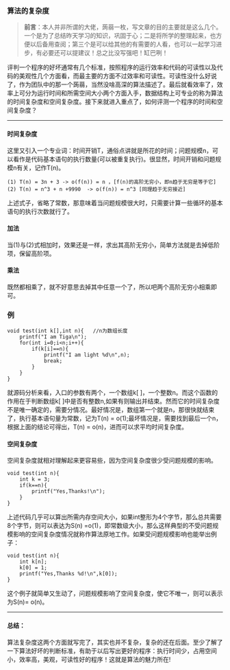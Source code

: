 ### 算法的复杂度

> **前言**：本人并非所谓的大佬，蒟蒻一枚，写文章的目的主要就是这么几个。一个是为了总结昨天学习的知识，巩固于心；二是将所学的整理起来，也方便以后备用查阅；第三个是可以给其他的有需要的人看，也可以一起学习进步，有必要还可以提建议！总之比没写强吧！缸巴咧！

评判一个程序的好坏通常有几个标准，按照程序的运行效率和代码的可读性以及代码的美观性几个方面看，而最主要的方面不过效率和可读性。可读性没什么好说了，作为团队中的那一个蒟蒻，当然没啥高深的算法描述了。最后就看效率了，效率上可分为运行时间和所需空间大小两个方面入手，数据结构上可专业的称为算法的时间复杂度和空间复杂度。接下来就进入重点了，如何评测一个程序的时间和空间复杂度？

------

#### 时间复杂度

这里又引入一个专业词：时间开销T，通俗点讲就是所花的时间；问题规模n，可以看作是代码基本语句的执行数量(可以被重复执行)。很显然，时间开销和问题规模n有关，记作T(n)。

```
(1)	T(n) = 3n + 3 -> o(f(n)) = n ，[f(n)的高阶无穷小，即n趋于无穷是等于它]
(2)	T(n) = n^3 + n +9990  -> o(f(n)) = n^3 [同理趋于无穷接近]
```

上述式子，省略了常数，那意味着当问题规模很大时，只需要计算一些循环的基本语句的执行次数就行了。

#### 加法

当(1)与(2)式相加时，效果还是一样，求出其高阶无穷小，简单方法就是去掉低阶项，保留高阶项。

#### 乘法

既然都相乘了，就不好意思去掉其中任意一个了，所以吧两个高阶无穷小相乘即可。

### 例

```
void test(int k[],int n){	//n为数组长度
	printf("I am Tiga\n");
	for(int i=0;i<n;i++){
		if(k[i]==n){
			printf("I am light %d\n",n);
			break;
		}
	}
}
```

就源码分析来看，入口的参数有两个，一个数组k[ ]，一个整数n。而这个函数的作用在于判断数组k[ ]中是否有整数n,如果有则输出并结束。然而它的时间复杂度不是唯一确定的，需要分情况。最好情况是，数组第一个就是n，那很快就结束了，执行基本语句量为常数，记为T(n) = o(1);最坏情况是，需要找到最后一个n，根据上面的结论可得出，T(n) = o(n)，进而可以求平均时间复杂度。

#### 空间复杂度

空间复杂度就相对理解起来更容易些，因为空间复杂度很少受问题规模的影响。

```
void test(int n){
	int k = 3;
	if(k==n){
		printf("Yes,Thanks!\n");
	}
}
```

上述代码几乎可以算出所需内存空间大小，如果int整形为4个字节，那么总共需要8个字节，则可以表达为S(n) =o(1)，即常数级大小，那么这样典型的不受问题规模影响的空间复杂度情况就称作算法原地工作。如果受问题规模影响也能举出例子：

```
void test(int n){
	int k[n];
	k[0] = 1;
	printf("Yes,Thanks %d!\n",k[0]);
}
```

这个例子就简单又生动了，问题规模影响了空间复杂度，使它不唯一，则可以表示为S(n)= o(n)。

------

#### 总结：

算法复杂度这两个方面就写完了，其实也并不复杂，复杂的还在后面。至少了解了一下算法好坏的判断标准，有助于以后写出更好的程序：执行时间少，占用空间小，效率高，美观，可读性好的程序！这就是算法的魅力所在!